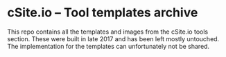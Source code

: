 # cSite.io – Tool templates archive

This repo contains all the templates and images from the cSite.io tools section. These were built in late 2017 and has been left mostly untouched. The implementation for the templates can unfortunately not be shared.
